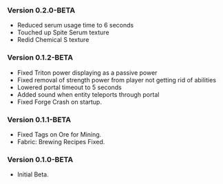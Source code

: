 ### Version 0.2.0-BETA
- Reduced serum usage time to 6 seconds
- Touched up Spite Serum texture
- Redid Chemical S texture

### Version 0.1.2-BETA
- Fixed Triton power displaying as a passive power
- Fixed removal of strength power from player not getting rid of abilities
- Lowered portal timeout to 5 seconds
- Added sound when entity teleports through portal
- Fixed Forge Crash on startup.

### Version 0.1.1-BETA
- Fixed Tags on Ore for Mining.
- Fabric: Brewing Recipes Fixed.

### Version 0.1.0-BETA
- Initial Beta.